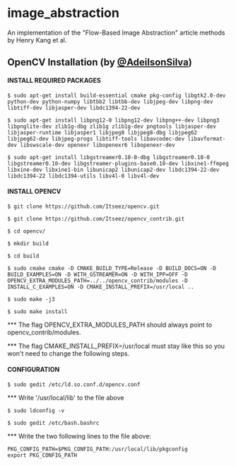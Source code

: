 # image_abstraction
An implementation of the "Flow-Based Image Abstraction" article methods by Henry Kang et al.

## OpenCV Installation (by [@AdeilsonSilva](https://github.com/AdeilsonSilva/))
#### INSTALL REQUIRED PACKAGES #####
```
$ sudo apt-get install build-essential cmake pkg-config libgtk2.0-dev python-dev python-numpy libtbb2 libtbb-dev libjpeg-dev libpng-dev libtiff-dev libjasper-dev libdc1394-22-dev
```
```
$ sudo apt-get install libpng12-0 libpng12-dev libpng++-dev libpng3 libpnglite-dev zlib1g-dbg zlib1g zlib1g-dev pngtools libjasper-dev libjasper-runtime libjasper1 libjpeg8 libjpeg8-dbg libjpeg62 libjpeg62-dev libjpeg-progs libtiff-tools libavcodec-dev libavformat-dev libswscale-dev openexr libopenexr6 libopenexr-dev
```
```
$ sudo apt-get install libgstreamer0.10-0-dbg libgstreamer0.10-0 libgstreamer0.10-dev libgstreamer-plugins-base0.10-dev libxine1-ffmpeg libxine-dev libxine1-bin libunicap2 libunicap2-dev libdc1394-22-dev libdc1394-22 libdc1394-utils libv4l-0 libv4l-dev
```

#### INSTALL OPENCV ####
```
$ git clone https://github.com/Itseez/opencv.git
```
```
$ git clone https://github.com/Itseez/opencv_contrib.git
```
```
$ cd opencv/ 
```
```
$ mkdir build
```
```
$ cd build
```
```
$ sudo cmake cmake -D CMAKE_BUILD_TYPE=Release -D BUILD_DOCS=ON -D BUILD_EXAMPLES=ON -D WITH_GSTREAMER=ON -D WITH_IPP=OFF -D OPENCV_EXTRA_MODULES_PATH=../../opencv_contrib/modules -D INSTALL_C_EXAMPLES=ON -D CMAKE_INSTALL_PREFIX=/usr/local ..
```
```
$ sudo make -j3
```
```
$ sudo make install
```
*** The flag OPENCV_EXTRA_MODULES_PATH should always point to opencv_contrib/modules.

*** The flag CMAKE_INSTALL_PREFIX=/usr/local must stay like this so you won't need to change the following steps.

#### CONFIGURATION ####
```
$ sudo gedit /etc/ld.so.conf.d/opencv.conf
```
*** Write '/usr/local/lib' to the file above
```
$ sudo ldconfig -v
```
```
$ sudo gedit /etc/bash.bashrc
```
*** Write the two following lines to the file above:
```
PKG_CONFIG_PATH=$PKG_CONFIG_PATH:/usr/local/lib/pkgconfig
export PKG_CONFIG_PATH
```
